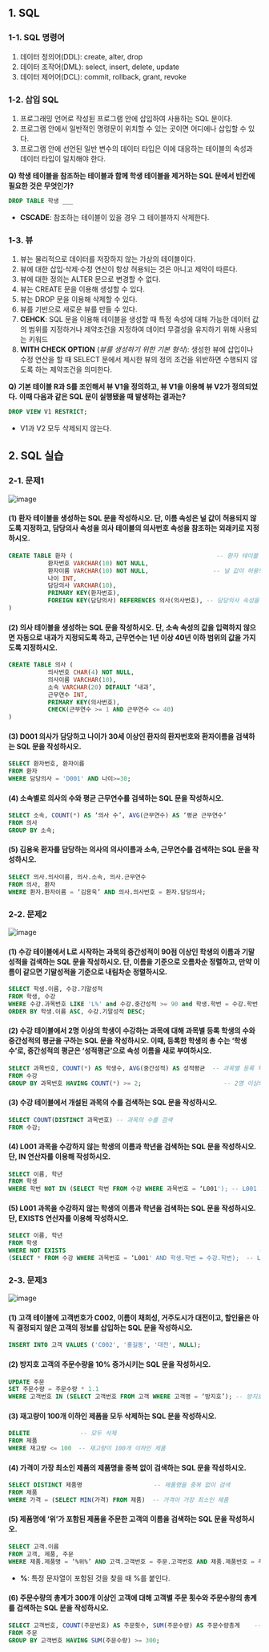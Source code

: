 ## 1. SQL
### 1-1. SQL 명령어
1. 데이터 정의어(DDL): create, alter, drop
2. 데이터 조작어(DML): select, insert, delete, update
3. 데이터 제어어(DCL): commit, rollback, grant, revoke

### 1-2. 삽입 SQL 
1. 프로그래밍 언어로 작성된 프로그램 안에 삽입하여 사용하는 SQL 문이다.
2. 프로그램 안에서 일반적인 명령문이 위치할 수 있는 곳이면 어디에나 삽입할 수 있다.
3. 프로그램 안에 선언된 일반 변수의 데이터 타입은 이에 대응하는 테이블의 속성과 데이터 타입이 일치해야 한다.

**Q) 학생 테이블을 참조하는 테이블과 함께 학생 테이블을 제거하는 SQL 문에서 빈칸에 필요한 것은 무엇인가?**
```sql
DROP TABLE 학생 ___
```
* **CSCADE**: 참조하는 테이블이 있을 경우 그 테이블까지 삭제한다.

### 1-3. 뷰
1. 뷰는 물리적으로 데이터를 저장하지 않는 가상의 테이블이다.
2. 뷰에 대한 삽입·삭제·수정 연산이 항상 허용되는 것은 아니고 제약이 따른다.
3. 뷰에 대한 정의는 ALTER 문으로 변경할 수 없다.
4. 뷰는 CREATE 문을 이용해 생성할 수 있다.
5. 뷰는 DROP 문을 이용해 삭제할 수 있다.
6. 뷰를 기반으로 새로운 뷰를 만들 수 있다.
7. **CEHCK**: SQL 문을 이용해 테이블을 생성할 때 특정 속성에 대해 가능한 데이터 값의 범위를 지정하거나 제약조건을 지정하여 데이터 무결성을 유지하기 위해 사용되는 키워드
8. **WITH CHECK OPTION** (*뷰를 생성하기 위한 기본 형식*): 생성한 뷰에 삽입이나 수정 연산을 할 때 SELECT 문에서 제시한 뷰의 정의 조건을 위반하면 수행되지 않도록 하는 제약조건을 의미한다.

**Q) 기본 테이블 R과 S를 조인해서 뷰 V1을 정의하고, 뷰 V1을 이용해 뷰 V2가 정의되었다.**
    **이때 다음과 같은 SQL 문이 실행됐을 때 발생하는 결과는?**
```sql
DROP VIEW V1 RESTRICT;
```
- V1과 V2 모두 삭제되지 않는다.

## 2. SQL 실습 
### 2-1. 문제1
![image](https://user-images.githubusercontent.com/63652571/165657757-6a71217c-63b1-4ced-876c-8aa926daf48e.png)  
#### (1) 환자 테이블을 생성하는 SQL 문을 작성하시오. 단, 이름 속성은 널 값이 허용되지 않도록 지정하고, 담당의사 속성을 의사 테이블의 의사번호 속성을 참조하는 외래키로 지정하시오.
```sql
CREATE TABLE 환자 (                                        -- 환자 테이블 생성
           환자번호 VARCHAR(10) NOT NULL,
           환자이름 VARCHAR(10) NOT NULL,                  -- 널 값이 허용되지 않도록 지정
           나이 INT,
           담당의사 VARCHAR(10),
           PRIMARY KEY(환자번호),
           FOREIGN KEY(담당의사) REFERENCES 의사(의사번호), -- 담당의사 속성을 의사 테이블의 의사번호 속성을 참조하는 외래키로 지정
)
```
#### (2) 의사 테이블을 생성하는 SQL 문을 작성하시오. 단, 소속 속성의 값을 입력하지 않으면 자동으로 내과가 지정되도록 하고, 근무연수는 1년 이상 40년 이하 범위의 값을 가지도록 지정하시오.
```sql
CREATE TABLE 의사 (
           의사번호 CHAR(4) NOT NULL,
           의사이름 VARCHAR(10),
           소속 VARCHAR(20) DEFAULT ‘내과’,
           근무연수 INT,
           PRIMARY KEY(의사번호),
           CHECK(근무연수 >= 1 AND 근무연수 <= 40)
)
```
#### (3) D001 의사가 담당하고 나이가 30세 이상인 환자의 환자번호와 환자이름을 검색하는 SQL 문을 작성하시오.
```sql
SELECT 환자번호, 환자이름
FROM 환자
WHERE 담당의사 = 'D001' AND 나이>=30;
```
#### (4) 소속별로 의사의 수와 평균 근무연수를 검색하는 SQL 문을 작성하시오.
```sql
SELECT 소속, COUNT(*) AS ‘의사 수’, AVG(근무연수) AS ‘평균 근무연수’
FROM 의사
GROUP BY 소속;
```
#### (5) 김용욱 환자를 담당하는 의사의 의사이름과 소속, 근무연수를 검색하는 SQL 문을 작성하시오.
```sql
SELECT 의사.의사이름, 의사.소속, 의사.근무연수
FROM 의사, 환자
WHERE 환자.환자이름 = ‘김용욱’ AND 의사.의사번호 = 환자.담당의사;
```
### 2-2. 문제2
![image](https://user-images.githubusercontent.com/63652571/165658216-125506a0-a28c-4b3b-8930-b1593fcce9e4.png)  
#### (1) 수강 테이블에서 L로 시작하는 과목의 중간성적이 90점 이상인 학생의 이름과 기말성적을 검색하는 SQL 문을 작성하시오. 단, 이름을 기준으로 오름차순 정렬하고, 만약 이름이 같으면 기말성적을 기준으로 내림차순 정렬하시오.
```sql
SELECT 학생.이름, 수강.기말성적
FROM 학생, 수강
WHERE 수강.과목번호 LIKE 'L%' and 수강.중간성적 >= 90 and 학생.학번 = 수강.학번
ORDER BY 학생.이름 ASC, 수강.기말성적 DESC;
```
#### (2) 수강 테이블에서 2명 이상의 학생이 수강하는 과목에 대해 과목별 등록 학생의 수와 중간성적의 평균을 구하는 SQL 문을 작성하시오. 이때, 등록한 학생의 총 수는 ‘학생수’로, 중간성적의 평균은 ‘성적평균’으로 속성 이름을 새로 부여하시오.
```sql
SELECT 과목번호, COUNT(*) AS 학생수, AVG(중간성적) AS 성적평균  -- 과목별 등록 학생의 수와 중간성적의 평균 구하기
FROM 수강
GROUP BY 과목번호 HAVING COUNT(*) >= 2;                       -- 2명 이상의 학생이 수강하는 과목
```
#### (3) 수강 테이블에서 개설된 과목의 수를 검색하는 SQL 문을 작성하시오.
```sql
SELECT COUNT(DISTINCT 과목번호) -- 과목의 수를 검색
FROM 수강;
```
#### (4) L001 과목을 수강하지 않는 학생의 이름과 학년을 검색하는 SQL 문을 작성하시오. 단, IN 연산자를 이용해 작성하시오.
```sql
SELECT 이름, 학년
FROM 학생
WHERE 학번 NOT IN (SELECT 학번 FROM 수강 WHERE 과목번호 = ‘L001'); -- L001 과목을 수강하지 않는 학생
```
#### (5) L001 과목을 수강하지 않는 학생의 이름과 학년을 검색하는 SQL 문을 작성하시오. 단, EXISTS 연산자를 이용해 작성하시오.
```sql
SELECT 이름, 학년
FROM 학생
WHERE NOT EXISTS                                                      -- L001 과목을 수강하지 않는 학생
(SELECT * FROM 수강 WHERE 과목번호 = ‘L001' AND 학생.학번 = 수강.학번);  -- L001 과목을 수강하지 않는 학생
```
### 2-3. 문제3
![image](https://user-images.githubusercontent.com/63652571/165658327-0e73f703-afc6-4e52-9b1e-68f79c42f741.png)  
#### (1) 고객 테이블에 고객번호가 C002, 이름이 채희성, 거주도시가 대전이고, 할인율은 아직 결정되지 않은 고객의 정보를 삽입하는 SQL 문을 작성하시오.
```sql
INSERT INTO 고객 VALUES ('C002', '홍길동', '대전', NULL);
```
#### (2) 방지호 고객의 주문수량을 10% 증가시키는 SQL 문을 작성하시오.
```sql
UPDATE 주문
SET 주문수량 = 주문수량 * 1.1
WHERE 고객번호 IN (SELECT 고객번호 FROM 고객 WHERE 고객명 = ‘방지호’); -- 방지호 고객의 주문수량을 10% 증가
```
#### (3) 재고량이 100개 이하인 제품을 모두 삭제하는 SQL 문을 작성하시오.
```sql
DELETE              -- 모두 삭제
FROM 제품
WHERE 재고량 <= 100  -- 재고량이 100개 이하인 제품
```
#### (4) 가격이 가장 최소인 제품의 제품명을 중복 없이 검색하는 SQL 문을 작성하시오.        
```sql
SELECT DISTINCT 제품명                    -- 제품명을 중복 없이 검색
FROM 제품
WHERE 가격 = (SELECT MIN(가격) FROM 제품)  -- 가격이 가장 최소인 제품
```
#### (5) 제품명에 ‘위’가 포함된 제품을 주문한 고객의 이름을 검색하는 SQL 문을 작성하시오.
```sql
SELECT 고객.이름
FROM 고객, 제품, 주문
WHERE 제품.제품명 = ‘%위%’ AND 고객.고객번호 = 주문.고객번호 AND 제품.제품번호 = 주문.제품번호;  -- 제품명에 ‘위’가 포함된 제품
```
- **%**: 특정 문자열이 포함된 것을 찾을 때 %를 붙인다.
#### (6) 주문수량의 총계가 300개 이상인 고객에 대해 고객별 주문 횟수와 주문수량의 총계를 검색하는 SQL 문을 작성하시오.
```sql
SELECT 고객번호, COUNT(주문번호) AS 주문횟수, SUM(주문수량) AS 주문수량총계    -- 고객별 주문 횟수와 주문수량의 총계를 검색
FROM 주문
GROUP BY 고객번호 HAVING SUM(주문수량) >= 300;                              --  주문수량의 총계가 300개 이상인 고객
```
